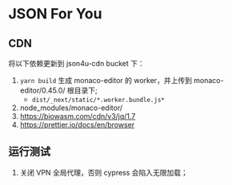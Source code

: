 # JSON For You

## CDN

将以下依赖更新到 json4u-cdn bucket 下：

1. `yarn build` 生成 monaco-editor 的 worker，并上传到 monaco-editor/0.45.0/ 根目录下;
    - `dist/_next/static/*.worker.bundle.js*`
2. node_modules/monaco-editor/
3. https://biowasm.com/cdn/v3/jq/1.7
4. https://prettier.io/docs/en/browser

## 运行测试

1. 关闭 VPN 全局代理，否则 cypress 会陷入无限加载；